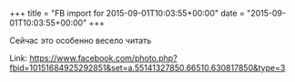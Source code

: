 +++
title = "FB import for 2015-09-01T10:03:55+00:00"
date = "2015-09-01T10:03:55+00:00"
+++

Сейчас это особенно весело читать


Link: <a href="https://www.facebook.com/photo.php?fbid=10151684925292851&set=a.55141327850.66510.630817850&type=3">https://www.facebook.com/photo.php?fbid=10151684925292851&set=a.55141327850.66510.630817850&type=3</a>
